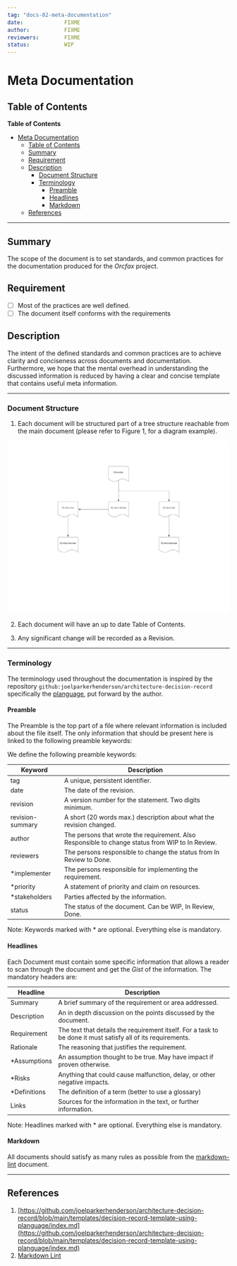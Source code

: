 ```yaml
---
tag: "docs-02-meta-documentation"
date:             FIXME
author:           FIXME
reviewers:        FIXME
status:           WIP
---
```


# Meta Documentation

## Table of Contents

<!-- markdown-toc start - Don't edit this section. Run M-x markdown-toc-refresh-toc -->
**Table of Contents**

- [Meta Documentation](#meta-documentation)
  - [Table of Contents](#table-of-contents)
  - [Summary](#summary)
  - [Requirement](#requirement)
  - [Description](#description)
    - [Document Structure](#document-structure)
    - [Terminology](#terminology)
      - [Preamble](#preamble)
      - [Headlines](#headlines)
      - [Markdown](#markdown)
  - [References](#references)

<!-- markdown-toc end -->

---

## Summary

The scope of the document is to set standards, and common practices for the
documentation produced for the _Orcfax_ project.

## Requirement

- [ ] Most of the practices are well defined.
- [ ] The document itself conforms with the requirements

## Description

The intent of the defined standards and common practices are to achieve clarity
and conciseness across documents and documentation. Furthermore, we hope that
the mental overhead in understanding the discussed information is reduced by
having a clear and concise template that contains useful meta information.

---

### Document Structure

1. Each document will be structured part of a tree structure reachable from the
main document (please refer to Figure 1, for a diagram example).


![Figure 1](./.imgs/linking.png)

2. Each document will have an up to date Table of Contents.

3. Any significant change will be recorded as a Revision.

---

### Terminology

The terminology used throughout the documentation is inspired by the repository
`github:joelparkerhenderson/architecture-decision-record` specifically the
[planguage](https://github.com/joelparkerhenderson/architecture-decision-record/blob/main/templates/decision-record-template-using-planguage/index.md),
put forward by the author.

#### Preamble

The Preamble is the top part of a file where relevant information is included
about the file itself. The only information that should be present here is
linked to the following preamble keywords:

We define the following preamble keywords:

| Keyword          | Description                                                                                      |
| ---------------- | ------------------------------------------------------------------------------------------------ |
| tag              | A unique, persistent identifier.                                                                 |
| date             | The date of the revision.                                                                        |
| revision         | A version number for the statement. Two digits minimum.                                          |
| revision-summary | A short (20 words max.) description about what the revision changed.                             |
| author           | The persons that wrote the requirement. Also Responsible to change status from WIP to In Review. |
| reviewers        | The persons responsible to change the status from In Review to Done.                             |
| *implementer     | The persons responsible for implementing the requirement.                                        |
| *priority        | A statement of priority and claim on resources.                                                  |
| *stakeholders    | Parties affected by the information.                                                             |
| status           | The status of the document. Can be WIP, In Review, Done.                                         |

Note: Keywords marked with * are optional. Everything else is mandatory.

#### Headlines

Each Document must contain some specific information that allows a reader to
scan through the document and get the _Gist_ of the information. The mandatory
headers are:

| Headline     | Description                                                                                                  |
| ------------ | ------------------------------------------------------------------------------------------------------------ |
| Summary      | A brief summary of the requirement or area addressed.                                                        |
| Description  | An in depth discussion on the points discussed by the document.                                              |
| Requirement  | The text that details the requirement itself. For a task to be done it must satisfy all of its requirements. |
| Rationale    | The reasoning that justifies the requirement.                                                                |
| *Assumptions | An assumption thought to be true. May have impact if proven otherwise.                                       |
| *Risks       | Anything that could cause malfunction, delay, or other negative impacts.                                     |
| *Definitions | The definition of a term (better to use a glossary)                                                          |
| Links        | Sources for the information in the text, or further information.                                             |

Note: Headlines marked with * are optional. Everything else is mandatory.

#### Markdown

All documents should satisfy as many rules as possible from the
[markdown-lint](https://github.com/DavidAnson/markdownlint/blob/v0.25.1/doc/Rules.md#md025)
document.

---

## References

1. [https://github.com/joelparkerhenderson/architecture-decision-record/blob/main/templates/decision-record-template-using-planguage/index.md](https://github.com/joelparkerhenderson/architecture-decision-record/blob/main/templates/decision-record-template-using-planguage/index.md)
2. [Markdown Lint](https://github.com/DavidAnson/markdownlint/blob/v0.25.1/doc/Rules.md)